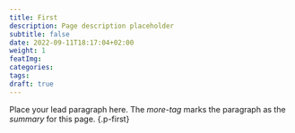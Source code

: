 ```yaml
---
title: First
description: Page description placeholder
subtitle: false
date: 2022-09-11T18:17:04+02:00
weight: 1
featImg:
categories:
tags:
draft: true
---
```


Place your lead paragraph here. The _more-tag_ marks the paragraph as the _summary_ for this page.
{.p-first}<!--more-->
